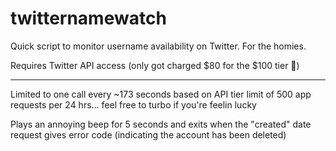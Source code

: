 # twitternamewatch
Quick script to monitor username availability on Twitter. For the homies.

Requires Twitter API access (only got charged $80 for the $100 tier 💸)

___

Limited to one call every ~173 seconds 
  based on API tier limit of 500 app requests per 24 hrs... 
   feel free to turbo if you're feelin lucky

Plays an annoying beep for 5 seconds and exits when the "created" date request gives error code (indicating the account has been deleted)
